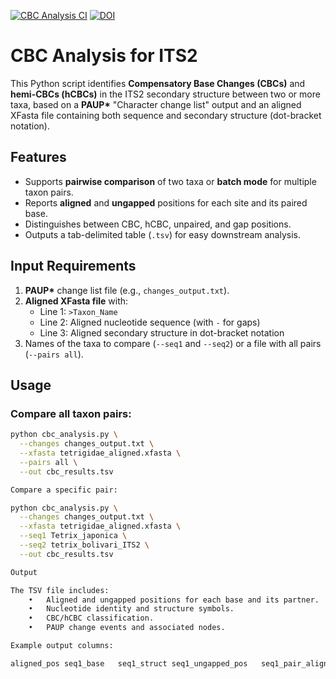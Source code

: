 [![CBC Analysis CI](https://github.com/alikoraykoc/ITS2-CBC-Analysis/actions/workflows/ci.yml/badge.svg)](https://github.com/alikoraykoc/ITS2-CBC-Analysis/actions/workflows/ci.yml) [![DOI](https://zenodo.org/badge/1034604068.svg)](https://doi.org/10.5281/zenodo.16782240)


# CBC Analysis for ITS2

This Python script identifies **Compensatory Base Changes (CBCs)** and **hemi-CBCs (hCBCs)** in the ITS2 secondary structure between two or more taxa, based on a **PAUP\*** "Character change list" output and an aligned XFasta file containing both sequence and secondary structure (dot-bracket notation).

## Features
- Supports **pairwise comparison** of two taxa or **batch mode** for multiple taxon pairs.
- Reports **aligned** and **ungapped** positions for each site and its paired base.
- Distinguishes between CBC, hCBC, unpaired, and gap positions.
- Outputs a tab-delimited table (`.tsv`) for easy downstream analysis.

## Input Requirements
1. **PAUP\*** change list file (e.g., `changes_output.txt`).
2. **Aligned XFasta file** with:
   - Line 1: `>Taxon_Name`
   - Line 2: Aligned nucleotide sequence (with `-` for gaps)
   - Line 3: Aligned secondary structure in dot-bracket notation
3. Names of the taxa to compare (`--seq1` and `--seq2`) or a file with all pairs (`--pairs all`).

## Usage

### Compare all taxon pairs:
```bash
python cbc_analysis.py \
  --changes changes_output.txt \
  --xfasta tetrigidae_aligned.xfasta \
  --pairs all \
  --out cbc_results.tsv

Compare a specific pair:

python cbc_analysis.py \
  --changes changes_output.txt \
  --xfasta tetrigidae_aligned.xfasta \
  --seq1 Tetrix_japonica \
  --seq2 tetrix_bolivari_ITS2 \
  --out cbc_results.tsv

Output

The TSV file includes:
	•	Aligned and ungapped positions for each base and its partner.
	•	Nucleotide identity and structure symbols.
	•	CBC/hCBC classification.
	•	PAUP change events and associated nodes.

Example output columns:

aligned_pos	seq1_base	seq1_struct	seq1_ungapped_pos	seq1_pair_aligned_pos	seq1_pair_ungapped_pos	seq1_pair_base	seq2_base	seq2_struct	seq2_ungapped_pos	seq2_pair_aligned_pos	seq2_pair_ungapped_pos	seq2_pair_base	type	change	nodes	events
